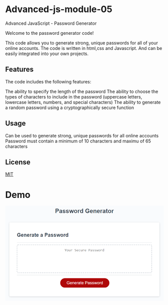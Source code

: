 # Advanced-js-module-05
Advanced JavaScript - Password Generator 

Welcome to the password generator code!

This code allows you to generate strong, unique passwords for all of your online accounts. The code is written in html,css and Javascript. And can be easily integrated into your own projects.

## Features

The code includes the following features:

The ability to specify the length of the password
The ability to choose the types of characters to include in the password (uppercase letters, lowercase letters, numbers, and special characters)
The ability to generate a random password using a cryptographically secure function

## Usage

Can be used to generate strong, unique passwords for all online accounts
Password must contain a minimum of 10 characters and maximu of 65 characters

## License

[MIT](https://choosealicense.com/licenses/mit/)

# Demo
![Demo]( assets/05-javascript-challenge-demo.png "Password demo")

